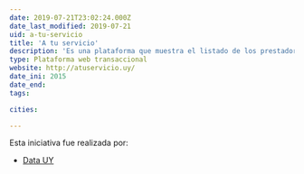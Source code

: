 ```yaml
---
date: 2019-07-21T23:02:24.000Z
date_last_modified: 2019-07-21
uid: a-tu-servicio
title: 'A tu servicio'
description: 'Es una plataforma que muestra el listado de los prestadores integrales de salud de Uruguay, así los usuarios pueden acceder a toda la información sobre la salud, comparar indicadores y tomar una mejor decisión informada.'
type: Plataforma web transaccional
website: http://atuservicio.uy/
date_ini: 2015
date_end: 
tags:

cities: 

---
```


Esta iniciativa fue realizada por:

- [Data UY](/organizaciones/data-uy)

